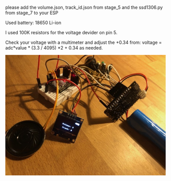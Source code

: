 please add the volume.json, track_id.json from stage_5 and the ssd1306.py from stage_7 to your ESP

Used battery: 18650 Li-ion

I used 100K resistors for the voltage devider on pin 5.

Check your voltage with a multimeter and adjust the +0.34 from:
voltage = adc*value * (3.3 / 4095) \*2 + 0.34
as needed.

![img](./IMG_4821.jpg)
